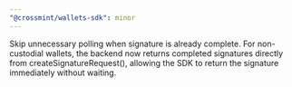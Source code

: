 ```yaml
---
"@crossmint/wallets-sdk": minor
---
```


Skip unnecessary polling when signature is already complete. For non-custodial wallets, the backend now returns completed signatures directly from createSignatureRequest(), allowing the SDK to return the signature immediately without waiting.

